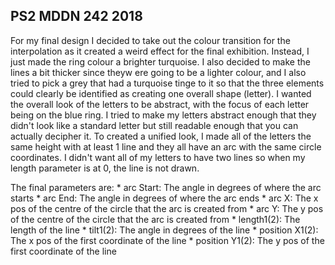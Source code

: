 ## PS2 MDDN 242 2018

For my final design I decided to take out the colour transition for the interpolation as it created a weird effect for the final exhibition. Instead, I just made the ring colour a brighter turquoise. I also decided to make the lines a bit thicker since theyw ere going to be a lighter colour, and I also tried to pick a grey that had a turquoise tinge to it so that the three elements could clearly be identified as creating one overall shape (letter). I wanted the overall look of the letters to be abstract, with the focus of each letter being on the blue ring. I tried to make my letters abstract enough that they didn't look like a standard letter but still readable enough that you can actually decipher it. To created a unified look, I made all of the letters the same height with at least 1 line and they all have an arc with the same circle coordinates. I didn't want all of my letters to have two lines so when my length parameter is at 0, the line is not drawn.


The final parameters are:
	* arc Start: The angle in degrees of where the arc starts
	* arc End: The angle in degrees of where the arc ends
	* arc X: The x pos of the centre of the circle that the arc is created from
	* arc Y: The y pos of the centre of the circle that the arc is created from
	* length1(2): The length of the line
	* tilt1(2): The angle in degrees of the line
	* position X1(2): The x pos of the first coordinate of the line
	* position Y1(2): The y pos of the first coordinate of the line
